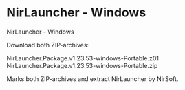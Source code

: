 # NirLauncher - Windows
NirLauncher - Windows


Download both ZIP-archives:

NirLauncher.Package.v1.23.53-windows-Portable.z01
NirLauncher.Package.v1.23.53-windows-Portable.zip

Marks both ZIP-archives and extract NirLauncher by NirSoft.
